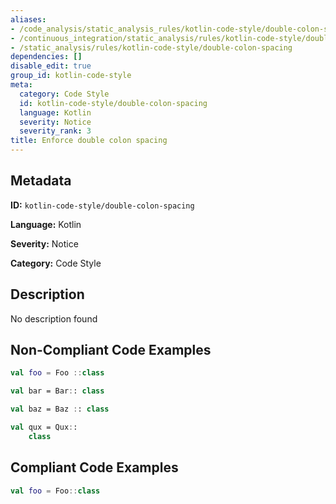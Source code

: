 ```yaml
---
aliases:
- /code_analysis/static_analysis_rules/kotlin-code-style/double-colon-spacing
- /continuous_integration/static_analysis/rules/kotlin-code-style/double-colon-spacing
- /static_analysis/rules/kotlin-code-style/double-colon-spacing
dependencies: []
disable_edit: true
group_id: kotlin-code-style
meta:
  category: Code Style
  id: kotlin-code-style/double-colon-spacing
  language: Kotlin
  severity: Notice
  severity_rank: 3
title: Enforce double colon spacing
---
```

<!--  SOURCED FROM https://github.com/DataDog/datadog-static-analyzer-rule-docs -->


## Metadata
**ID:** `kotlin-code-style/double-colon-spacing`

**Language:** Kotlin

**Severity:** Notice

**Category:** Code Style

## Description
No description found

## Non-Compliant Code Examples
```kotlin
val foo = Foo ::class

val bar = Bar:: class

val baz = Baz :: class

val qux = Qux::
    class
```

## Compliant Code Examples
```kotlin
val foo = Foo::class
```
